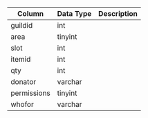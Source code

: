| Column      | Data Type | Description |
| ----------- | --------- | ----------- |
| guildid     | int       |             |
| area        | tinyint   |             |
| slot        | int       |             |
| itemid      | int       |             |
| qty         | int       |             |
| donator     | varchar   |             |
| permissions | tinyint   |             |
| whofor      | varchar   |             |